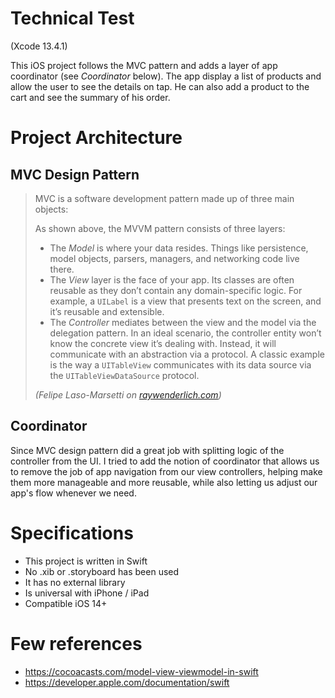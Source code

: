 
# Technical Test
(Xcode 13.4.1)

This iOS project follows the MVC pattern and adds a layer of app coordinator (see *Coordinator* below).
The app display a list of products and allow the user to see the details on tap. He can also add a product to the cart and see the summary of his order.

# Project Architecture

## MVC Design Pattern

> MVC is a software development pattern made up of three main objects:
>
> As shown above, the MVVM pattern consists of three layers:
>
>  - The _Model_ is where your data resides. Things like persistence, model objects, parsers, managers, and networking code live there.
>  - The _View_ layer is the face of your app. Its classes are often reusable as they don’t contain any domain-specific logic. For example, a `UILabel` is a view that presents text on the screen, and it’s reusable and extensible.
>  - The _Controller_ mediates between the view and the model via the delegation pattern. In an ideal scenario, the controller entity won’t know the concrete view it’s dealing with. Instead, it will communicate with an abstraction via a protocol. A classic example is the way a `UITableView` communicates with its data source via the `UITableViewDataSource` protocol.
>
> *(Felipe Laso-Marsetti on [raywenderlich.com](https://www.raywenderlich.com/1000705-model-view-controller-mvc-in-ios-a-modern-approach))*

## Coordinator

Since MVC design pattern did a great job with splitting logic of the controller from the UI. I tried to add the notion of coordinator that allows us to remove the job of app navigation from our view controllers, helping make them more manageable and more reusable, while also letting us adjust our app's flow whenever we need.

# Specifications

- This project is written in Swift
- No .xib or .storyboard has been used
- It has no external library
- Is universal with iPhone / iPad
- Compatible iOS 14+

# Few references

- https://cocoacasts.com/model-view-viewmodel-in-swift
- https://developer.apple.com/documentation/swift
